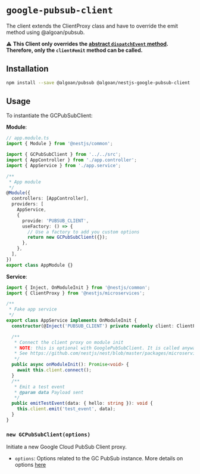 # `google-pubsub-client`

The client extends the ClientProxy class and  have to override the emit method using @algoan/pubsub.

⚠️ **This Client only overrides the [abstract `dispatchEvent` method](https://github.com/nestjs/nest/blob/master/packages/microservices/client/client-proxy.ts#L80). Therefore, only the `client#emit` method can be called.**

## Installation

```bash
npm install --save @algoan/pubsub @algoan/nestjs-google-pubsub-client
```

## Usage

To instantiate the GCPubSubClient:


**Module**:

```ts
// app.module.ts
import { Module } from '@nestjs/common';

import { GCPubSubClient } from '../../src';
import { AppController } from './app.controller';
import { AppService } from './app.service';

/**
 * App module
 */
@Module({
  controllers: [AppController],
  providers: [
    AppService,
    {
      provide: 'PUBSUB_CLIENT',
      useFactory: () => {
        // Use a factory to add you custom options
        return new GCPubSubClient({});
      },
    },
  ],
})
export class AppModule {}

```

**Service**:

```typescript
import { Inject, OnModuleInit } from '@nestjs/common';
import { ClientProxy } from '@nestjs/microservices';

/**
 * Fake app service
 */
export class AppService implements OnModuleInit {
  constructor(@Inject('PUBSUB_CLIENT') private readonly client: ClientProxy) {}

  /**
   * Connect the client proxy on module init
   * NOTE: this is optional with GooglePubSubClient. It is called anyway in the emit method
   * See https://github.com/nestjs/nest/blob/master/packages/microservices/client/client-proxy.ts#L67
   */
  public async onModuleInit(): Promise<void> {
    await this.client.connect();
  }
  /**
   * Emit a test event
   * @param data Payload sent
   */
  public emitTestEvent(data: { hello: string }): void {
    this.client.emit('test_event', data);
  }
}
```

### `new GCPubSubClient(options)`

Initiate a new Google Cloud PubSub Client proxy.

- `options`: Options related to the GC PubSub instance. More details on options [here](https://github.com/algoan/pubsub#pubsubfactorycreate-transport-options-)
